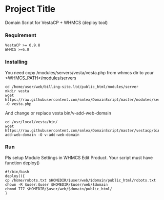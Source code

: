 # Project Title

Domain Script for VestaCP + WHMCS (deploy tool)



### Requirement

```
VestaCP >= 0.9.8
WHMCS >=6.0
```

### Installing

You need copy /modules/servers/vesta/vesta.php from whmcs dir to  your  <WHMCS_PATH>/modules/servers

```
cd /home/user/web/billing-site.ltd/public_html/modules/server
mkdir vesta
wget https://raw.githubusercontent.com/smlex/DomainScript/master/modules/servers/vesta/vesta.php -O vesta.php
```

And change or replace vesta bin/v-add-web-domain

```
cd /usr/local/vesta/bin/
wget https://raw.githubusercontent.com/smlex/DomainScript/master/vestacp/bin/v-add-web-domain -O v-add-web-domain
```


### Run
Pls setup Module Settings in WHMCS Edit Product.
Your script must have function deploy()  

```
#!/bin/bash
deploy(){
cp /home/robots.txt $HOMEDIR/$user/web/$domain/public_html/robots.txt
chown -R $user:$user $HOMEDIR/$user/web/$domain
chmod 777 $HOMEDIR/$user/web/$domain/public_html/
}
```
